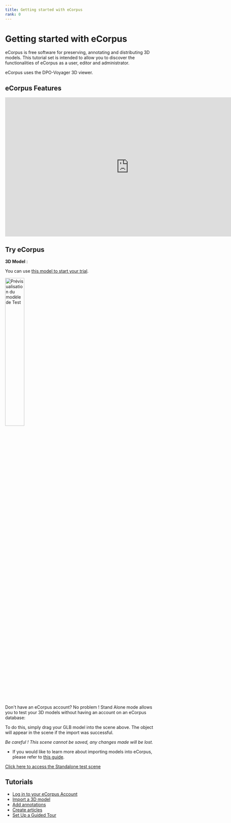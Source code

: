 ```yaml
---
title: Getting started with eCorpus
rank: 0
---
```


# Getting started with eCorpus

eCorpus is free software for preserving, annotating and distributing 3D models. This tutorial set is intended to allow you to discover the functionalities of eCorpus as a user, editor and administrator.

eCorpus uses the DPO-Voyager 3D viewer.


## eCorpus Features


<iframe src="https://pod.univ-lille.fr/video/40075-introduction-a-ecorpus/?is_iframe=true" width="800" height="450" style="padding: 0; margin: 0; border:0" allowfullscreen title="Introduction à eCorpus" ></iframe>

## Try eCorpus

**3D Model** :

You can use [this model to start your trial](/assets/3d/DamagedHelmet.glb).

[<img src="/assets/img/doc/DamagedHelmet_Preview.jpg" width="35%" alt="Prévisualisation du modèle de Test" />](/assets/3d/DamagedHelmet.glb)

Don't have an eCorpus account? No problem ! Stand Alone mode allows you to test your 3D models without having an account on an eCorpus database:

To do this, simply drag your GLB model into the scene above. The object will appear in the scene if the import was successful.

*Be careful ! This scene cannot be saved, any changes made will be lost.*

* If you would like to learn more about importing models into eCorpus, please refer to <a href="import">this guide</a>.


[Click here to access the Standalone test scene](https://ecorpus.fr-scv.fr/ui/standalone)

## Tutorials

* [Log in to your eCorpus Account](compte)
* [Import a 3D model ](import)
* [Add annotations](annotation)
* [Create articles](article)
* [Set Up a Guided Tour](tours)